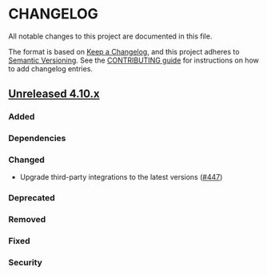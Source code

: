 # CHANGELOG
All notable changes to this project are documented in this file.

The format is based on [Keep a Changelog](https://keepachangelog.com/en/1.0.0/), and this project adheres to [Semantic Versioning](https://semver.org/spec/v2.0.0.html). See the [CONTRIBUTING guide](./CONTRIBUTING.md#Changelog) for instructions on how to add changelog entries.

## [Unreleased 4.10.x]
### Added

### Dependencies

### Changed
- Upgrade third-party integrations to the latest versions ([#447](https://github.com/wazuh/wazuh-indexer/pull/447))

### Deprecated

### Removed

### Fixed

### Security

[Unreleased 4.10.x]: https://github.com/wazuh/wazuh-indexer/compare/95f1e12e409c9e1495c130633d064a174a73786e...4.10.0

